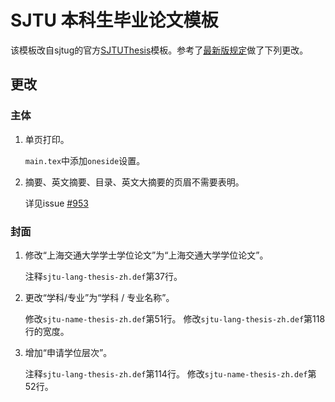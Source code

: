 # SJTU 本科生毕业论文模板

该模板改自sjtug的官方[SJTUThesis](https://github.com/sjtug/SJTUThesis)模板。参考了[最新版规定](04-2023-05-30-2023年本科生毕业论文形式规范解读.pdf)做了下列更改。

## 更改

### 主体

1. 单页打印。

    `main.tex`中添加`oneside`设置。

2. 摘要、英文摘要、目录、英文大摘要的页眉不需要表明。

    详见issue [#953](https://github.com/sjtug/SJTUThesis/discussions/953)

### 封面

1. 修改“上海交通大学学士学位论文”为“上海交通大学学位论文”。

    注释`sjtu-lang-thesis-zh.def`第37行。

2. 更改“学科/专业”为“学科 / 专业名称”。

    修改`sjtu-name-thesis-zh.def`第51行。
    修改`sjtu-lang-thesis-zh.def`第118行的宽度。

3. 增加“申请学位层次”。

    注释`sjtu-lang-thesis-zh.def`第114行。
    修改`sjtu-name-thesis-zh.def`第52行。
